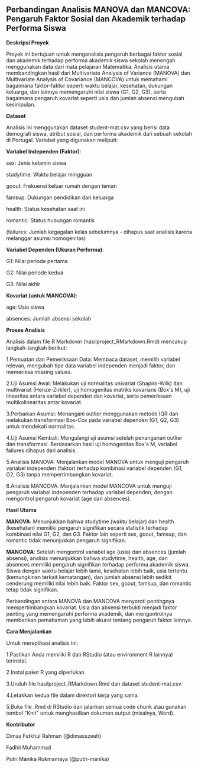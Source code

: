 ## Perbandingan Analisis MANOVA dan MANCOVA: Pengaruh Faktor Sosial dan Akademik terhadap Performa Siswa

**Deskripsi Proyek**

Proyek ini bertujuan untuk menganalisis pengaruh berbagai faktor sosial dan akademik terhadap performa akademik siswa sekolah menengah menggunakan data dari mata pelajaran Matematika. Analisis utama membandingkan hasil dari Multivariate Analysis of Variance (MANOVA) dan Multivariate Analysis of Covariance (MANCOVA) untuk memahami bagaimana faktor-faktor seperti waktu belajar, kesehatan, dukungan keluarga, dan lainnya memengaruhi nilai siswa (G1, G2, G3), serta bagaimana pengaruh kovariat seperti usia dan jumlah absensi mengubah kesimpulan.

**Dataset**

Analisis ini menggunakan dataset student-mat.csv yang berisi data demografi siswa, atribut sosial, dan performa akademik dari sebuah sekolah di Portugal. Variabel yang digunakan meliputi:

**Variabel Independen (Faktor)**:

sex: Jenis kelamin siswa

studytime: Waktu belajar mingguan

goout: Frekuensi keluar rumah dengan teman

famsup: Dukungan pendidikan dari keluarga

health: Status kesehatan saat ini

romantic: Status hubungan romantis

(failures: Jumlah kegagalan kelas sebelumnya - dihapus saat analisis karena melanggar asumsi homogenitas)

**Variabel Dependen (Ukuran Performa)**:

G1: Nilai periode pertama

G2: Nilai periode kedua

G3: Nilai akhir

**Kovariat (untuk MANCOVA)**:

age: Usia siswa

absences: Jumlah absensi sekolah

**Proses Analisis**

Analisis dalam file R Markdown (hasilproject_RMarkdown.Rmd) mencakup langkah-langkah berikut:

1.Pemuatan dan Pemeriksaan Data: Membaca dataset, memilih variabel relevan, mengubah tipe data variabel independen menjadi faktor, dan memeriksa missing values.

2.Uji Asumsi Awal: Melakukan uji normalitas univariat (Shapiro-Wilk) dan multivariat (Henze-Zirkler), uji homogenitas matriks kovarians (Box's M), uji linearitas antara variabel dependen dan kovariat, serta pemeriksaan multikolinearitas antar kovariat.

3.Perbaikan Asumsi: Menangani outlier menggunakan metode IQR dan melakukan transformasi Box-Cox pada variabel dependen (G1, G2, G3) untuk mendekati normalitas.

4.Uji Asumsi Kembali: Mengulangi uji asumsi setelah penanganan outlier dan transformasi. Berdasarkan hasil uji homogenitas Box's M, variabel failures dihapus dari analisis.

5.Analisis MANOVA: Menjalankan model MANOVA untuk menguji pengaruh variabel independen (faktor) terhadap kombinasi variabel dependen (G1, G2, G3) tanpa mempertimbangkan kovariat.

6.Analisis MANCOVA: Menjalankan model MANCOVA untuk menguji pengaruh variabel independen terhadap variabel dependen, dengan mengontrol pengaruh kovariat (age dan absences).

**Hasil Utama**

**MANOVA**: Menunjukkan bahwa studytime (waktu belajar) dan health (kesehatan) memiliki pengaruh signifikan secara statistik terhadap kombinasi nilai G1, G2, dan G3. Faktor lain seperti sex, goout, famsup, dan romantic tidak menunjukkan pengaruh signifikan.

**MANCOVA**: Setelah mengontrol variabel age (usia) dan absences (jumlah absensi), analisis menunjukkan bahwa studytime, health, age, dan absences memiliki pengaruh signifikan terhadap performa akademik siswa. Siswa dengan waktu belajar lebih lama, kesehatan lebih baik, usia tertentu (kemungkinan terkait kematangan), dan jumlah absensi lebih sedikit cenderung memiliki nilai lebih baik. Faktor sex, goout, famsup, dan romantic tetap tidak signifikan.

Perbandingan antara MANOVA dan MANCOVA menyoroti pentingnya mempertimbangkan kovariat. Usia dan absensi terbukti menjadi faktor penting yang memengaruhi performa akademik, dan mengontrolnya memberikan pemahaman yang lebih akurat tentang pengaruh faktor lainnya.

**Cara Menjalankan**

Untuk mereplikasi analisis ini:

1.Pastikan Anda memiliki R dan RStudio (atau environment R lainnya) terinstal.

2.Instal paket R yang diperlukan

3.Unduh file hasilproject_RMarkdown.Rmd dan dataset student-mat.csv.

4.Letakkan kedua file dalam direktori kerja yang sama.

5.Buka file .Rmd di RStudio dan jalankan semua code chunk atau gunakan tombol "Knit" untuk menghasilkan dokumen output (misalnya, Word).

**Kontributor**

Dimas Fatkhul Rahman (@dimasszeeh)

Fadhil Muhammad

Putri Manika Rukmamaya (@putri-manika)
